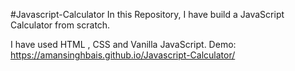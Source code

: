 #Javascript-Calculator
In this Repository, I have build a JavaScript Calculator from scratch.

I have used HTML , CSS and Vanilla JavaScript.
Demo: https://amansinghbais.github.io/Javascript-Calculator/
